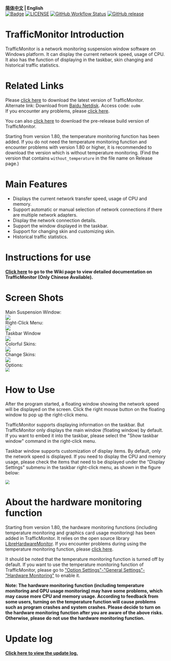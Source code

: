 **[简体中文](./README.md) | English**<br>
[![Badge](https://img.shields.io/badge/link-996.icu-%23FF4D5B.svg?style=flat-square)](https://996.icu/#/en_US)
[![LICENSE](https://img.shields.io/badge/license-Anti%20996-blue.svg?style=flat-square)](https://github.com/996icu/996.ICU/blob/master/LICENSE)
[![GitHub Workflow Status](https://img.shields.io/github/workflow/status/zhongyang219/TrafficMonitor/Release%20CI?label=Release%20CI&logo=github&style=flat-square)](https://github.com/zhongyang219/TrafficMonitor/actions?query=workflow:"Release+CI")
[![GitHub release](https://img.shields.io/github/release/zhongyang219/TrafficMonitor.svg?style=flat-square)](https://github.com/zhongyang219/TrafficMonitor/releases/latest)

# TrafficMonitor Introduction
TrafficMonitor is a network monitoring suspension window software on Windows platform. It can display the current network speed, usage of CPU. It also has the function of displaying in the taskbar, skin changing and historical traffic statistics. 

# Related Links

Please [click here](https://github.com/zhongyang219/TrafficMonitor/releases/latest) to download the latest version of TrafficMonitor.  
Alternate link: Download from [Baidu Netdisk](https://pan.baidu.com/s/15PMt7s-ASpyDwtS__4cUhg). Access code: `ou0m`  
If you encounter any problems, please [click here](./Help_en-us.md).  

You can also [click here](https://github.com/zhongyang219/TrafficMonitor/actions?query=workflow:"Release+CI") to download the pre-release build version of TrafficMonitor.

Starting from version 1.80, the temperature monitoring function has been added. If you do not need the temperature monitoring function and encounter problems with version 1.80 or higher, it is recommended to download the version which is without temperature monitoring. (Find the version that contains `without_temperature` in the file name on Release page.)

# Main Features
* Displays the current network transfer speed, usage of CPU and memory.
* Support automatic or manual selection of network connections if there are multiple network adapters.
* Display the network connection details.
* Support the window displayed in the taskbar.
* Support for changing skin and customizing skin.
* Historical traffic statistics.

# Instructions for use

**[Click here](https://github.com/zhongyang219/TrafficMonitor/wiki) to go to the Wiki page to view detailed documentation on TrafficMonitor (Only Chinese Available).**

# Screen Shots

Main Suspension Window:  
![](./Screenshots/en_us/main1.png)  
Right-Click Menu:  
![](./Screenshots/en_us/main.png)  
Taskbar Window  
![](./Screenshots/en_us/taskbar.png)  
Colorful Skins:  
![](./Screenshots/skins.PNG)  
Change Skins:  
![](./Screenshots/en_us/selecte_skin.png)  
Options:  
<img src="./Screenshots/en_us/option.jpg" style="zoom:80%;" />  

# How to Use

After the program started, a floating window showing the network speed will be displayed on the screen. Click the right mouse button on the floating window to pop up the right-click menu.

TrafficMonitor supports displaying information on the taskbar. But TrafficMonitor only displays the main window (floating window) by default. If you want to embed it into the taskbar, please select the "Show taskbar window" command in the right-click menu.

Taskbar window supports customization of display items. By default, only the network speed is displayed. If you need to display the CPU and memory usage, please check the items that need to be displayed under the "Display Settings" submenu in the taskbar right-click menu, as shown in the figure below:

<img src="./Screenshots/en_us/taskbar_item_settings.png" style="zoom:80%;" />

# About the hardware monitoring function

Starting from version 1.80, the hardware monitoring functions (including temperature monitoring and graphics card usage monitoring) has been added in TrafficMonitor. It relies on the open source library [LibreHardwareMonitor](https://github.com/LibreHardwareMonitor/LibreHardwareMonitor). If you encounter problems during using the temperature monitoring function, please [click here](./Help_en-us.md#13-about-the-temperature-monitoring-of-trafficmonitor). 

It should be noted that the temperature monitoring function is turned off by default. If you want to use the temperature monitoring function of TrafficMonitor, please go to ["Option Settings"-"General Settings"-"Hardware Monitoring"](https://github.com/zhongyang219/TrafficMonitor/wiki/选项设置#硬件监控) to enable it.

**Note: The hardware monitoring function (including temperature monitoring and GPU usage monitoring) may have some problems, which may cause more CPU and memory usage. According to feedback from some users, turning on the temperature function will cause problems such as program crashes and system crashes. Please decide to turn on the hardware monitoring function after you are aware of the above risks. Otherwise, please do not use the hardware monitoring function.**

# Update log

**[Click here to view the update log.](./UpdateLog/update_log_en-us.md)**
